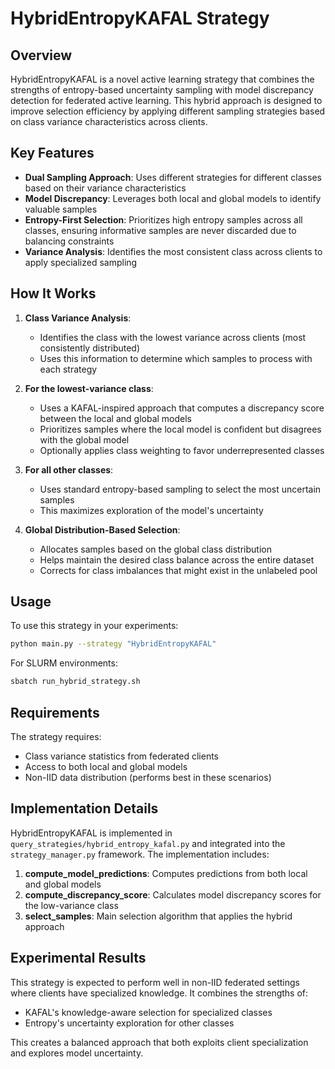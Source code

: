 # HybridEntropyKAFAL Strategy

## Overview

HybridEntropyKAFAL is a novel active learning strategy that combines the strengths of entropy-based uncertainty sampling with model discrepancy detection for federated active learning. This hybrid approach is designed to improve selection efficiency by applying different sampling strategies based on class variance characteristics across clients.

## Key Features

- **Dual Sampling Approach**: Uses different strategies for different classes based on their variance characteristics
- **Model Discrepancy**: Leverages both local and global models to identify valuable samples
- **Entropy-First Selection**: Prioritizes high entropy samples across all classes, ensuring informative samples are never discarded due to balancing constraints
- **Variance Analysis**: Identifies the most consistent class across clients to apply specialized sampling

## How It Works

1. **Class Variance Analysis**:
   - Identifies the class with the lowest variance across clients (most consistently distributed)
   - Uses this information to determine which samples to process with each strategy

2. **For the lowest-variance class**:
   - Uses a KAFAL-inspired approach that computes a discrepancy score between the local and global models
   - Prioritizes samples where the local model is confident but disagrees with the global model
   - Optionally applies class weighting to favor underrepresented classes

3. **For all other classes**:
   - Uses standard entropy-based sampling to select the most uncertain samples
   - This maximizes exploration of the model's uncertainty

4. **Global Distribution-Based Selection**:
   - Allocates samples based on the global class distribution
   - Helps maintain the desired class balance across the entire dataset
   - Corrects for class imbalances that might exist in the unlabeled pool

## Usage

To use this strategy in your experiments:

```bash
python main.py --strategy "HybridEntropyKAFAL"
```

For SLURM environments:
```bash
sbatch run_hybrid_strategy.sh
```

## Requirements

The strategy requires:
- Class variance statistics from federated clients
- Access to both local and global models
- Non-IID data distribution (performs best in these scenarios)

## Implementation Details

HybridEntropyKAFAL is implemented in `query_strategies/hybrid_entropy_kafal.py` and integrated into the `strategy_manager.py` framework. The implementation includes:

1. **compute_model_predictions**: Computes predictions from both local and global models
2. **compute_discrepancy_score**: Calculates model discrepancy scores for the low-variance class
3. **select_samples**: Main selection algorithm that applies the hybrid approach

## Experimental Results

This strategy is expected to perform well in non-IID federated settings where clients have specialized knowledge. It combines the strengths of:
- KAFAL's knowledge-aware selection for specialized classes
- Entropy's uncertainty exploration for other classes

This creates a balanced approach that both exploits client specialization and explores model uncertainty.
